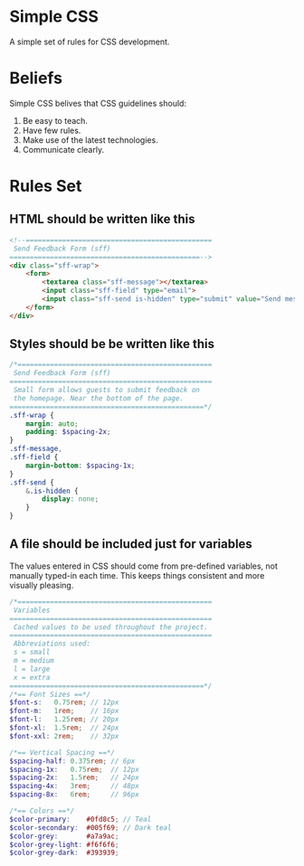 Simple CSS
==========

A simple set of rules for CSS development.

# Beliefs
Simple CSS belives that CSS guidelines should:
1. Be easy to teach.
2. Have few rules.
3. Make use of the latest technologies.
4. Communicate clearly.

# Rules Set
## HTML should be written like this
``` HTML
<!--==============================================
 Send Feedback Form (sff)
===============================================-->
<div class="sff-wrap">
	<form>
		<textarea class="sff-message"></textarea>
		<input class="sff-field" type="email">
		<input class="sff-send is-hidden" type="submit" value="Send message">
	</form>
</div>
```

## Styles should be be written like this
``` SCSS
/*================================================
 Send Feedback Form (sff)
==================================================
 Small form allows guests to submit feedback on
 the homepage. Near the bottom of the page.
================================================*/
.sff-wrap {
	margin: auto;
	padding: $spacing-2x;
}
.sff-message,
.sff-field {
	margin-bottom: $spacing-1x;
}
.sff-send {
	&.is-hidden {
		display: none;
	}
}
```

## A file should be included just for variables
The values entered in CSS should come from pre-defined variables, not manually typed-in each time. This keeps things consistent and more visually pleasing.

``` SCSS
/*================================================
 Variables
==================================================
 Cached values to be used throughout the project.
==================================================
 Abbreviations used:
 s = small
 m = medium
 l = large
 x = extra
================================================*/
/*== Font Sizes ==*/
$font-s:   0.75rem; // 12px
$font-m:   1rem;    // 16px
$font-l:   1.25rem; // 20px
$font-xl:  1.5rem;  // 24px
$font-xxl: 2rem;    // 32px

/*== Vertical Spacing ==*/
$spacing-half: 0.375rem; // 6px
$spacing-1x:   0.75rem;  // 12px
$spacing-2x:   1.5rem;   // 24px
$spacing-4x:   3rem;     // 48px
$spacing-8x:   6rem;     // 96px

/*== Colors ==*/
$color-primary:    #0fd8c5; // Teal
$color-secondary:  #005f69; // Dark teal
$color-grey:       #a7a9ac;
$color-grey-light: #f6f6f6;
$color-grey-dark:  #393939;
```
